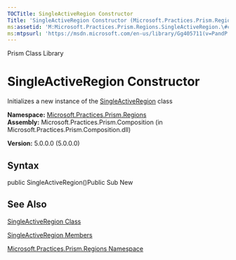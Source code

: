 ```yaml
---
TOCTitle: SingleActiveRegion Constructor
Title: 'SingleActiveRegion Constructor (Microsoft.Practices.Prism.Regions)'
ms:assetid: 'M:Microsoft.Practices.Prism.Regions.SingleActiveRegion.\#ctor'
ms:mtpsurl: 'https://msdn.microsoft.com/en-us/library/Gg405711(v=PandP.50)'
---
```


Prism Class Library

SingleActiveRegion Constructor
==============================

Initializes a new instance of the [SingleActiveRegion](https://msdn.microsoft.com/t:microsoft.practices.prism.regions.singleactiveregion) class

**Namespace:** [Microsoft.Practices.Prism.Regions](https://msdn.microsoft.com/n:microsoft.practices.prism.regions)
**Assembly:** Microsoft.Practices.Prism.Composition (in Microsoft.Practices.Prism.Composition.dll)

**Version:** 5.0.0.0 (5.0.0.0)

## Syntax


public SingleActiveRegion()Public Sub New

See Also
--------


[SingleActiveRegion Class](https://msdn.microsoft.com/t:microsoft.practices.prism.regions.singleactiveregion)

[SingleActiveRegion Members](https://msdn.microsoft.com/allmembers.t:microsoft.practices.prism.regions.singleactiveregion)

[Microsoft.Practices.Prism.Regions Namespace](https://msdn.microsoft.com/n:microsoft.practices.prism.regions)
